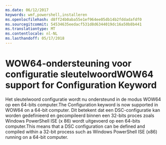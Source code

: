 ```yaml
---
ms.date: 06/12/2017
keywords: wmf,powershell,installeren
ms.openlocfilehash: d8ff24b0aba55e1ef964ee05db14b2fddadafdf0
ms.sourcegitcommit: 54534635eedacf531d8d6344019dc16a50b8b441
ms.translationtype: MT
ms.contentlocale: nl-NL
ms.lasthandoff: 05/17/2018
---
```

# <a name="wow64-support-for-configuration-keyword"></a><span data-ttu-id="3c6a4-102">WOW64-ondersteuning voor configuratie sleutelwoord</span><span class="sxs-lookup"><span data-stu-id="3c6a4-102">WOW64 support for Configuration Keyword</span></span>

<span data-ttu-id="3c6a4-103">Het sleutelwoord configuratie wordt nu ondersteund in de modus WOW64 op een 64-bits computer.</span><span class="sxs-lookup"><span data-stu-id="3c6a4-103">The Configuration keyword is now supported in WOW64 on a 64-bit computer.</span></span> <span data-ttu-id="3c6a4-104">Dit betekent dat een DSC-configuratie kan worden gedefinieerd en gecompileerd binnen een 32-bits proces zoals Windows PowerShell ISE (x 86) wordt uitgevoerd op een 64-bits computer.</span><span class="sxs-lookup"><span data-stu-id="3c6a4-104">This means that a DSC configuration can be defined and compiled within a 32-bit process such as Windows PowerShell ISE (x86) running on a 64-bit computer.</span></span>
